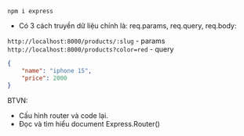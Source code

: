 `npm i express`

- Có 3 cách truyền dữ liệu chính là: req.params, req.query, req.body:

`http://localhost:8000/products/:slug` - params
`http://localhost:8000/products?color=red` - query
```json
{
    "name": "iphone 15",
    "price": 2000
}
```

BTVN:
- Cấu hình router và code lại.
- Đọc và tìm hiểu document Express.Router()